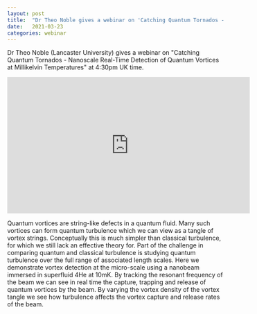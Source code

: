 ```yaml
---
layout: post
title:  "Dr Theo Noble gives a webinar on 'Catching Quantum Tornados - Nanoscale Real-Time Detection of Quantum Vortices at Millikelvin Temperatures' at 4:30pm (UK)"
date:   2021-03-23
categories: webinar
---
```

Dr Theo Noble (Lancaster University) gives a webinar on "Catching Quantum Tornados - Nanoscale Real-Time Detection of Quantum Vortices at Millikelvin Temperatures" at 4:30pm UK time.

<iframe width="560" height="315" src="https://www.youtube.com/embed/nCMXjIQZYro?start=1670" title="YouTube video player" frameborder="0" allow="accelerometer; autoplay; clipboard-write; encrypted-media; gyroscope; picture-in-picture" allowfullscreen></iframe>

Quantum vortices are string-like defects in a quantum fluid. Many such vortices can form quantum turbulence which we can view as a tangle of vortex strings. Conceptually this is much simpler than classical turbulence, for which we still lack an effective theory for. Part of the challenge in comparing quantum and classical turbulence is studying quantum turbulence over the full range of associated length scales. Here we demonstrate vortex detection at the micro-scale using a nanobeam immersed in superfluid 4He at 10mK. By tracking the resonant frequency of the beam we can see in real time the capture, trapping and release of quantum vortices by the beam. By varying the vortex density of the vortex tangle we see how turbulence affects the vortex capture and release rates of the beam. 


